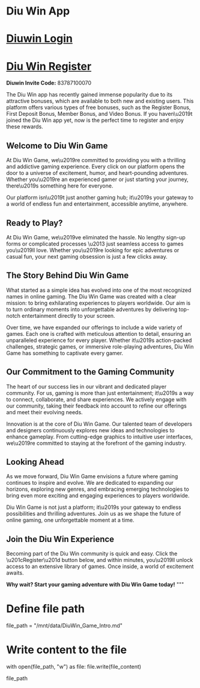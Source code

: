 # Diu Win App
# [Diuwin Login](https://diuwing.com/)

# [Diu Win Register](https://diuwing.com/)

**Diuwin Invite Code:** 83787100070

The Diu Win app has recently gained immense popularity due to its attractive bonuses, which are available to both new and existing users. This platform offers various types of free bonuses, such as the Register Bonus, First Deposit Bonus, Member Bonus, and Video Bonus. If you haven\u2019t joined the Diu Win app yet, now is the perfect time to register and enjoy these rewards.

## Welcome to Diu Win Game

At Diu Win Game, we\u2019re committed to providing you with a thrilling and addictive gaming experience. Every click on our platform opens the door to a universe of excitement, humor, and heart-pounding adventures. Whether you\u2019re an experienced gamer or just starting your journey, there\u2019s something here for everyone.

Our platform isn\u2019t just another gaming hub; it\u2019s your gateway to a world of endless fun and entertainment, accessible anytime, anywhere.

## Ready to Play?

At Diu Win Game, we\u2019ve eliminated the hassle. No lengthy sign-up forms or complicated processes \u2013 just seamless access to games you\u2019ll love. Whether you\u2019re looking for epic adventures or casual fun, your next gaming obsession is just a few clicks away.

## The Story Behind Diu Win Game

What started as a simple idea has evolved into one of the most recognized names in online gaming. The Diu Win Game was created with a clear mission: to bring exhilarating experiences to players worldwide. Our aim is to turn ordinary moments into unforgettable adventures by delivering top-notch entertainment directly to your screen.

Over time, we have expanded our offerings to include a wide variety of games. Each one is crafted with meticulous attention to detail, ensuring an unparalleled experience for every player. Whether it\u2019s action-packed challenges, strategic games, or immersive role-playing adventures, Diu Win Game has something to captivate every gamer.

## Our Commitment to the Gaming Community

The heart of our success lies in our vibrant and dedicated player community. For us, gaming is more than just entertainment; it\u2019s a way to connect, collaborate, and share experiences. We actively engage with our community, taking their feedback into account to refine our offerings and meet their evolving needs.

Innovation is at the core of Diu Win Game. Our talented team of developers and designers continuously explores new ideas and technologies to enhance gameplay. From cutting-edge graphics to intuitive user interfaces, we\u2019re committed to staying at the forefront of the gaming industry.

## Looking Ahead

As we move forward, Diu Win Game envisions a future where gaming continues to inspire and evolve. We are dedicated to expanding our horizons, exploring new genres, and embracing emerging technologies to bring even more exciting and engaging experiences to players worldwide.

Diu Win Game is not just a platform; it\u2019s your gateway to endless possibilities and thrilling adventures. Join us as we shape the future of online gaming, one unforgettable moment at a time.

## Join the Diu Win Experience

Becoming part of the Diu Win community is quick and easy. Click the \u201cRegister\u201d button below, and within minutes, you\u2019ll unlock access to an extensive library of games. Once inside, a world of excitement awaits.

**Why wait? Start your gaming adventure with Diu Win Game today!**
"""

# Define file path
file_path = "/mnt/data/DiuWin_Game_Intro.md"

# Write content to the file
with open(file_path, "w") as file:
    file.write(file_content)

file_path
